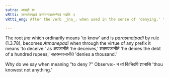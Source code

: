 ```yaml
---
sutra: अपह्नवे ज्ञः
vRtti: जानातेरपह्नवे वर्त्तमानादात्मनेपदं भवति ॥
vRtti_eng: After the verb _jna_, when used in the sense of 'denying,' the _Atmanepada_ is employed.

---
```

The root _jna_ which ordinarily means 'to know' and is _parasmaipadi_ by rule (1.3.78), becomes _Atmanepadi_ when through the virtue of any prefix it means 'to deceive:' as अपजानीते 'he deceives,' शतमपजानीते 'he denies the debt of a hundred rupees,' सहस्रमपजानीते 'denies a thousand.'

Why do we say when meaning "to deny ?" Observe:- न त्वं किंचिदपि ज्ञानासि 'thou knowest not anything.'